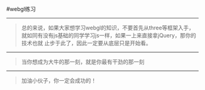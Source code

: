 #webgl练习

--------

 > 总的来说，如果大家想学习webgl的知识，不要首先从three等框架入手，就如同有没有js基础的同学学习js一样，如果一上来直接拿jQuery，那你的技术也就
   止步于此了，因此一定要从底层只是开始看。

--------

 > 当你想成为大牛的那一刻，就是你最有干劲的那一刻

---

 > 加油小伙子，你一定会成功的！
